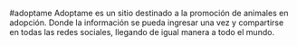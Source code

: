 #adoptame
Adoptame es un sitio destinado a la promoción de animales en adopción.
Donde la información se pueda ingresar una vez y compartirse en todas las redes sociales, llegando de igual manera a todo el mundo.
